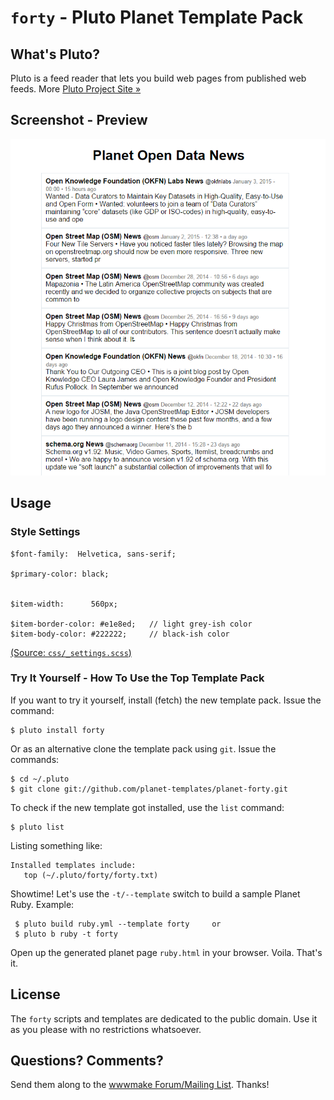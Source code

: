 # `forty` -  Pluto Planet Template Pack

## What's Pluto?

Pluto is a feed reader that lets you build web pages from published
web feeds. More [Pluto Project Site »](http://feedreader.github.io)

## Screenshot - Preview

![](screenshot.png)


## Usage


### Style Settings

~~~
$font-family:  Helvetica, sans-serif;

$primary-color: black;


$item-width:      560px;

$item-border-color: #e1e8ed;   // light grey-ish color
$item-body-color: #222222;     // black-ish color
~~~

[(Source: `css/_settings.scss`)](css/_settings.scss)



### Try It Yourself - How To Use the Top Template Pack

If you want to try it yourself, install (fetch) the new template pack. Issue the command:

    $ pluto install forty

Or as an alternative clone the template pack using `git`. Issue the commands:

    $ cd ~/.pluto
    $ git clone git://github.com/planet-templates/planet-forty.git

To check if the new template got installed, use the `list` command:

    $ pluto list

Listing something like:

    Installed templates include:
       top (~/.pluto/forty/forty.txt)

Showtime! Let's use the `-t/--template` switch to build a sample Planet Ruby. Example:

     $ pluto build ruby.yml --template forty     or
     $ pluto b ruby -t forty

Open up the generated planet page `ruby.html` in your browser. Voila. That's it.



## License

The `forty` scripts and templates are dedicated to the public domain.
Use it as you please with no restrictions whatsoever.

## Questions? Comments?

Send them along to the [wwwmake Forum/Mailing List](http://groups.google.com/group/wwwmake).
Thanks!

